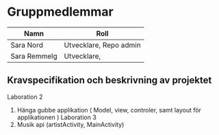 # Gruppmedlemmar

| Namn | Roll        
| ------------- |-------------
| Sara Nord   | Utvecklare, Repo admin
| Sara Remmelg    |  Utvecklare,      
    



## Kravspecifikation och beskrivning av projektet
Laboration 2
1. Hänga gubbe applikation ( Model, view, controler, samt layout för applikationen )
Laboration 3
3. Musik api (artistActivity, MainActivity)
